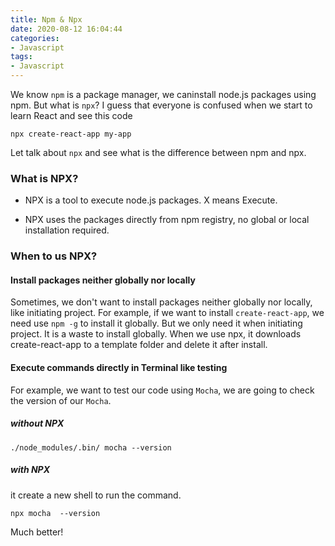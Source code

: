 ```yaml
---
title: Npm & Npx
date: 2020-08-12 16:04:44
categories: 
- Javascript
tags:
- Javascript
---
```

We know `npm` is a package manager, we caninstall node.js packages using npm. But what is `npx`?
I guess that everyone is confused when we start to learn React and see this code

```
npx create-react-app my-app
```

Let talk about `npx` and see what is the difference between npm and npx.

<!-- more -->

### What is NPX?
* NPX is a tool to execute node.js packages. X means Execute.

* NPX uses the packages directly from npm registry, no global or local installation required.

### When to us NPX?

#### Install packages neither globally nor locally

Sometimes, we don't want to install packages neither globally nor locally, like initiating project. For example, if we want to install `create-react-app`, we need use `npm -g` to install it globally. But we only need it when initiating project. It is a waste to install globally.
When we use npx, it downloads create-react-app to a template folder and delete it after install.

#### Execute commands directly in Terminal like testing

For example, we want to test our code using `Mocha`, we are going to check the version of our `Mocha`.
##### without NPX

```
./node_modules/.bin/ mocha --version
```

##### with NPX
it create a new shell to run the command.
```
npx mocha  --version
```
Much better!

